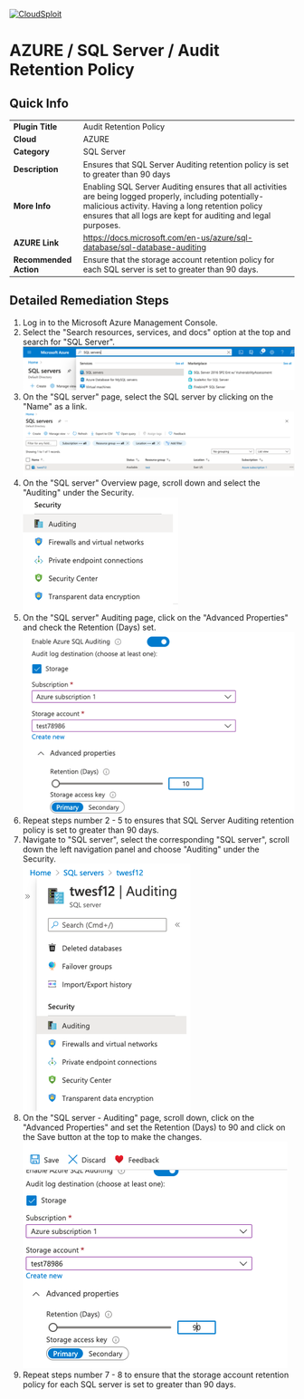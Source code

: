 [![CloudSploit](https://cloudsploit.com/img/logo-new-big-text-100.png "CloudSploit")](https://cloudsploit.com)

# AZURE / SQL Server / Audit Retention Policy

## Quick Info

| | |
|-|-|
| **Plugin Title** | Audit Retention Policy |
| **Cloud** | AZURE |
| **Category** | SQL Server |
| **Description** | Ensures that SQL Server Auditing retention policy is set to greater than 90 days |
| **More Info** | Enabling SQL Server Auditing ensures that all activities are being logged properly, including potentially-malicious activity. Having a long retention policy ensures that all logs are kept for auditing and legal purposes. |
| **AZURE Link** | https://docs.microsoft.com/en-us/azure/sql-database/sql-database-auditing |
| **Recommended Action** | Ensure that the storage account retention policy for each SQL server is set to greater than 90 days. |

## Detailed Remediation Steps

1. Log in to the Microsoft Azure Management Console.
2. Select the "Search resources, services, and docs" option at the top and search for "SQL Server".</br> <img src="/resources/azure/sqlserver/audit-retention-policy/step2.png"/>
3. On the "SQL server" page, select the SQL server by clicking on the "Name" as a link.</br> <img src="/resources/azure/sqlserver/audit-retention-policy/step3.png"/>
4. On the "SQL server" Overview page, scroll down and select the "Auditing" under the Security.</br> <img src="/resources/azure/sqlserver/audit-retention-policy/step4.png"/>
5. On the "SQL server" Auditing page, click on the "Advanced Properties" and check the Retention (Days) set.</br> <img src="/resources/azure/sqlserver/audit-retention-policy/step5.png"/>
6. Repeat steps number 2 - 5 to ensures that SQL Server Auditing retention policy is set to greater than 90 days.</br>
7. Navigate to "SQL server", select the corresponding "SQL server", scroll down the left navigation panel and choose "Auditing" under the Security.</br> <img src="/resources/azure/sqlserver/audit-retention-policy/step7.png"/>
8. On the "SQL server - Auditing" page, scroll down, click on the "Advanced Properties" and set the Retention (Days) to 90 and click on the Save button at the top to make the changes.</br> <img src="/resources/azure/sqlserver/audit-retention-policy/step8.png"/>
9. Repeat steps number 7 - 8 to ensure that the storage account retention policy for each SQL server is set to greater than 90 days. </br>



